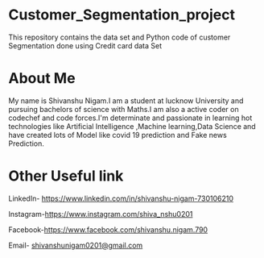 # Customer_Segmentation_project
This repository contains the data set and Python code of customer Segmentation done using Credit card data Set

# About Me
My name is Shivanshu Nigam.I am a student at lucknow University and pursuing bachelors of science with Maths.I am also a active coder on codechef and code forces.I'm determinate and passionate in learning hot technologies like Artificial Intelligence ,Machine learning,Data Science and have created lots of Model like covid 19 prediction and Fake news Prediction.

# Other Useful link

LinkedIn- https://www.linkedin.com/in/shivanshu-nigam-730106210

Instagram-https://www.instagram.com/shiva_nshu0201

Facebook-https://www.facebook.com/shivanshu.nigam.790

Email- shivanshunigam0201@gmail.com
